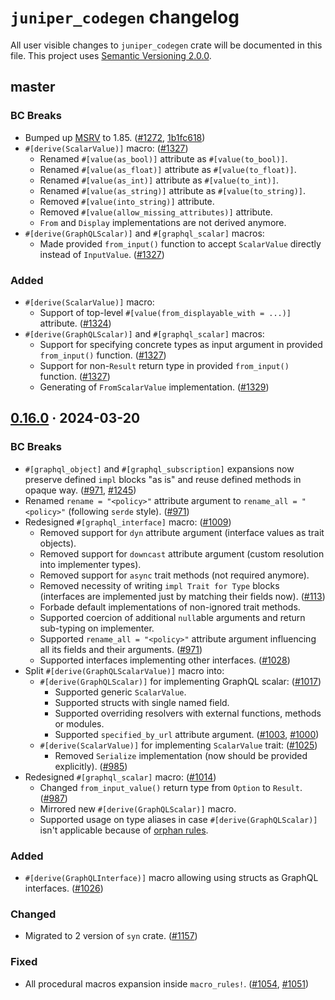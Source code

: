 `juniper_codegen` changelog
===========================

All user visible changes to `juniper_codegen` crate will be documented in this file. This project uses [Semantic Versioning 2.0.0].




## master

### BC Breaks

- Bumped up [MSRV] to 1.85. ([#1272], [1b1fc618])
- `#[derive(ScalarValue)]` macro: ([#1327])
    - Renamed `#[value(as_bool)]` attribute as `#[value(to_bool)]`.
    - Renamed `#[value(as_float)]` attribute as `#[value(to_float)]`.
    - Renamed `#[value(as_int)]` attribute as `#[value(to_int)]`.
    - Renamed `#[value(as_string)]` attribute as `#[value(to_string)]`.
    - Removed `#[value(into_string)]` attribute.
    - Removed `#[value(allow_missing_attributes)]` attribute.
    - `From` and `Display` implementations are not derived anymore.
- `#[derive(GraphQLScalar)]` and `#[graphql_scalar]` macros:
    - Made provided `from_input()` function to accept `ScalarValue` directly instead of `InputValue`. ([#1327])

### Added

- `#[derive(ScalarValue)]` macro:
    - Support of top-level `#[value(from_displayable_with = ...)]` attribute. ([#1324])
- `#[derive(GraphQLScalar)]` and `#[graphql_scalar]` macros:
    - Support for specifying concrete types as input argument in provided `from_input()` function. ([#1327])
    - Support for non-`Result` return type in provided `from_input()` function. ([#1327])
    - Generating of `FromScalarValue` implementation. ([#1329]) 

[#1272]: /../../pull/1272
[#1324]: /../../pull/1324
[#1327]: /../../pull/1327
[#1329]: /../../pull/1329
[1b1fc618]: /../../commit/1b1fc61879ffdd640d741e187dc20678bf7ab295




## [0.16.0] · 2024-03-20
[0.16.0]: /../../tree/juniper_codegen-v0.16.0/juniper_codegen

### BC Breaks

- `#[graphql_object]` and `#[graphql_subscription]` expansions now preserve defined `impl` blocks "as is" and reuse defined methods in opaque way. ([#971], [#1245])
- Renamed `rename = "<policy>"` attribute argument to `rename_all = "<policy>"` (following `serde` style). ([#971])
- Redesigned `#[graphql_interface]` macro: ([#1009])
    - Removed support for `dyn` attribute argument (interface values as trait objects).
    - Removed support for `downcast` attribute argument (custom resolution into implementer types).
    - Removed support for `async` trait methods (not required anymore).
    - Removed necessity of writing `impl Trait for Type` blocks (interfaces are implemented just by matching their fields now). ([#113])
    - Forbade default implementations of non-ignored trait methods.
    - Supported coercion of additional `null`able arguments and return sub-typing on implementer.
    - Supported `rename_all = "<policy>"` attribute argument influencing all its fields and their arguments. ([#971])
    - Supported interfaces implementing other interfaces. ([#1028])
- Split `#[derive(GraphQLScalarValue)]` macro into: 
    - `#[derive(GraphQLScalar)]` for implementing GraphQL scalar: ([#1017]) 
        - Supported generic `ScalarValue`.
        - Supported structs with single named field.
        - Supported overriding resolvers with external functions, methods or modules.
        - Supported `specified_by_url` attribute argument. ([#1003], [#1000])
    - `#[derive(ScalarValue)]` for implementing `ScalarValue` trait: ([#1025])
        - Removed `Serialize` implementation (now should be provided explicitly). ([#985])
- Redesigned `#[graphql_scalar]` macro: ([#1014])
    - Changed `from_input_value()` return type from `Option` to `Result`. ([#987]) 
    - Mirrored new `#[derive(GraphQLScalar)]` macro.
    - Supported usage on type aliases in case `#[derive(GraphQLScalar)]` isn't applicable because of [orphan rules].

### Added

- `#[derive(GraphQLInterface)]` macro allowing using structs as GraphQL interfaces. ([#1026])

### Changed

- Migrated to 2 version of `syn` crate. ([#1157])

### Fixed

- All procedural macros expansion inside `macro_rules!`. ([#1054], [#1051])

[#113]: /../../issues/113
[#971]: /../../pull/971
[#985]: /../../pull/985
[#987]: /../../pull/987
[#1000]: /../../issues/1000
[#1003]: /../../pull/1003
[#1009]: /../../pull/1009
[#1014]: /../../pull/1014
[#1017]: /../../pull/1017
[#1025]: /../../pull/1025
[#1026]: /../../pull/1026
[#1028]: /../../pull/1028
[#1051]: /../../issues/1051
[#1054]: /../../pull/1054
[#1157]: /../../pull/1157
[#1245]: /../../pull/1245




[MSRV]: https://doc.rust-lang.org/cargo/reference/manifest.html#the-rust-version-field
[orphan rules]: https://doc.rust-lang.org/reference/items/implementations.html#orphan-rules
[Semantic Versioning 2.0.0]: https://semver.org
